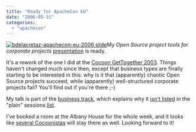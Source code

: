```yaml
---
title: "Ready for ApacheCon EU"
date: "2006-05-31"
categories: 
  - "apachecon"
---
```


[![bdelacretaz-apachecon-eu-2006  slide](images/bdelacretaz-apachecon-eu-2006-slide.jpg)](http://www.eu.apachecon.com/konferenzen/psecom,id,488,track,8,nodeid,,_language,uk.html#session-bts4)My _Open Source project tools for corporate projects_ [presentation](http://www.eu.apachecon.com/konferenzen/psecom,id,488,track,8,nodeid,,_language,uk.html#session-bts4) is ready.

It's a rework of the one I did at the [Cocoon GetTogether 2003](http://www.codeconsult.ch/bertrand/archives/000593.html). Things haven't changed much since then, except that business types are finally starting to be interested in this: why is it that (apparently) chaotic Open Source projects succeed, while (apparently) well-structured corporate projects fail? You'll find out if you're there ;-)

My talk is part of the [business track](http://www.eu.apachecon.com/konferenzen/psecom,id,512,nodeid,512.html), which explains why it [isn't listed](http://codeconsult.ch/bertrand/archives/000665.html) in the "plain" sessions [list](http://www.eu.apachecon.com/konferenzen/divers/psecom,id,339,nodeid,487.html).

I've booked a room at the Albany House for the whole week, and it looks like [several Cocoonistas](http://wiki.apache.org/cocoon/ApacheConEU2006) will stay there as well. Looking forward to it!
